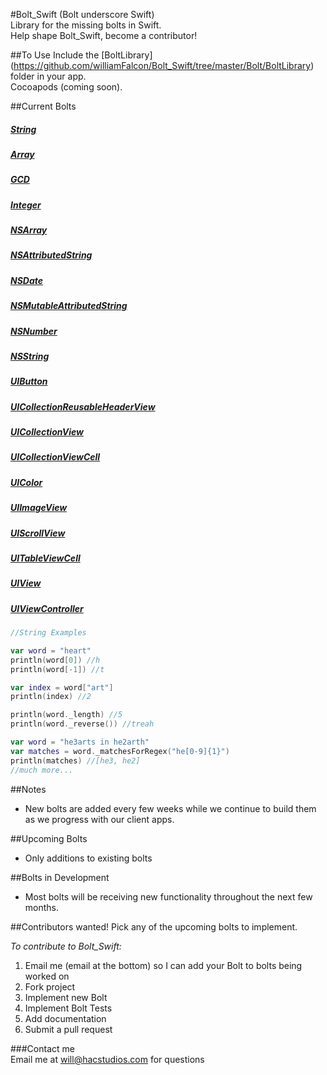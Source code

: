 #Bolt_Swift (Bolt underscore Swift)    
Library for the missing bolts in Swift.    
Help shape Bolt_Swift, become a contributor!   

##To Use
Include the [BoltLibrary] (https://github.com/williamFalcon/Bolt_Swift/tree/master/Bolt/BoltLibrary) folder in your app.    
Cocoapods (coming soon).   

##Current Bolts    
##### [**String**](https://github.com/williamFalcon/Bolt_Swift/tree/master/Bolt/BoltLibrary/String)    
##### [**Array**](https://github.com/williamFalcon/Bolt_Swift/tree/master/Bolt/BoltLibrary/Array)    
##### [**GCD**](https://github.com/williamFalcon/Bolt_Swift/tree/master/Bolt/BoltLibrary/GCD)    
##### [**Integer**](https://github.com/williamFalcon/Bolt_Swift/tree/master/Bolt/BoltLibrary/Integer)    
##### [**NSArray**](https://github.com/williamFalcon/Bolt_Swift/tree/master/Bolt/BoltLibrary/NSArray)    
##### [**NSAttributedString**](https://github.com/williamFalcon/Bolt_Swift/tree/master/Bolt/BoltLibrary/NSAttributedString)    
##### [**NSDate**](https://github.com/williamFalcon/Bolt_Swift/tree/master/Bolt/BoltLibrary/NSDate)    
##### [**NSMutableAttributedString**](https://github.com/williamFalcon/Bolt_Swift/tree/master/Bolt/BoltLibrary/NSMutableAttributedString)    
##### [**NSNumber**](https://github.com/williamFalcon/Bolt_Swift/tree/master/Bolt/BoltLibrary/NSNumber)    
##### [**NSString**](https://github.com/williamFalcon/Bolt_Swift/tree/master/Bolt/BoltLibrary/NSString)    
##### [**UIButton**](https://github.com/williamFalcon/Bolt_Swift/tree/master/Bolt/BoltLibrary/UIButton)    
##### [**UICollectionReusableHeaderView**](https://github.com/williamFalcon/Bolt_Swift/tree/master/Bolt/BoltLibrary/UICollectionReusableHeaderView)    
##### [**UICollectionView**](https://github.com/williamFalcon/Bolt_Swift/tree/master/Bolt/BoltLibrary/UICollectionView)    
##### [**UICollectionViewCell**](https://github.com/williamFalcon/Bolt_Swift/tree/master/Bolt/BoltLibrary/UICollectionViewCell)    
##### [**UIColor**](https://github.com/williamFalcon/Bolt_Swift/tree/master/Bolt/BoltLibrary/UIColor)    
##### [**UIImageView**](https://github.com/williamFalcon/Bolt_Swift/tree/master/Bolt/BoltLibrary/UIImageView)    
##### [**UIScrollView**](https://github.com/williamFalcon/Bolt_Swift/tree/master/Bolt/BoltLibrary/UIScrollView)    
##### [**UITableViewCell**](https://github.com/williamFalcon/Bolt_Swift/tree/master/Bolt/BoltLibrary/UITableViewCell)    
##### [**UIView**](https://github.com/williamFalcon/Bolt_Swift/tree/master/Bolt/BoltLibrary/UIView)    
##### [**UIViewController**](https://github.com/williamFalcon/Bolt_Swift/tree/master/Bolt/BoltLibrary/UIViewController)    
````swift
//String Examples

var word = "heart"
println(word[0]) //h
println(word[-1]) //t

var index = word["art"]
println(index) //2

println(word._length) //5
println(word._reverse()) //treah

var word = "he3arts in he2arth"
var matches = word._matchesForRegex("he[0-9]{1}")
println(matches) //[he3, he2]
//much more...
````
##Notes    
- New bolts are added every few weeks while we continue to build them as we progress with our client apps.   

##Upcoming Bolts    
- Only additions to existing bolts

##Bolts in Development
- Most bolts will be receiving new functionality throughout the next few months.   

##Contributors wanted!
Pick any of the upcoming bolts to implement.

*To contribute to Bolt_Swift:*    
1. Email me (email at the bottom) so I can add your Bolt to bolts being worked on   
2. Fork project    
3. Implement new Bolt    
4. Implement Bolt Tests    
5. Add documentation    
6. Submit a pull request    

###Contact me    
Email me at will@hacstudios.com for questions    